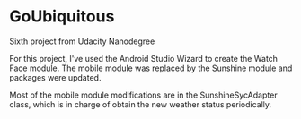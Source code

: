 # GoUbiquitous
Sixth project from Udacity Nanodegree

For this project, I've used the Android Studio Wizard to create the Watch Face module.
The mobile module was replaced by the Sunshine module and packages were updated.

Most of the mobile module modifications are in the SunshineSycAdapter class,
which is in charge of obtain the new weather status periodically.